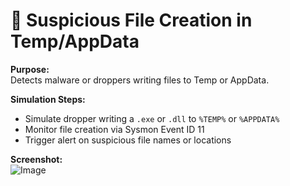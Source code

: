 # 🧪 Suspicious File Creation in Temp/AppData

**Purpose:**  
Detects malware or droppers writing files to Temp or AppData.

**Simulation Steps:**  
- Simulate dropper writing a `.exe` or `.dll` to `%TEMP%` or `%APPDATA%`
- Monitor file creation via Sysmon Event ID 11
- Trigger alert on suspicious file names or locations

**Screenshot:**  
![Image](https://github.com/user-attachments/assets/f8c012fb-ecee-4cf6-9d9f-e8e68fa2c28c) 
